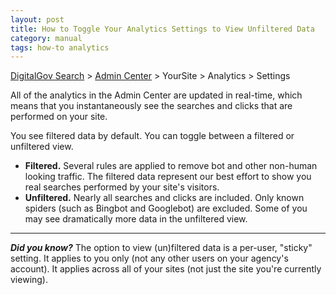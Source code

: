 ```yaml
---
layout: post
title: How to Toggle Your Analytics Settings to View Unfiltered Data
category: manual
tags: how-to analytics
---
```


[DigitalGov Search](/index.html) > [Admin Center](https://search.usa.gov/sites/) > YourSite > Analytics > Settings

All of the analytics in the Admin Center are updated in real-time, which means that you  instantaneously see the searches and clicks that are performed on your site.

You see filtered data by default. You can toggle between a filtered or unfiltered view.

* **Filtered.** Several rules are applied to remove bot and other non-human looking traffic. The filtered data represent our best effort to show you real searches performed by your site's visitors.
* **Unfiltered.** Nearly all searches and clicks are included. Only known spiders (such as Bingbot and Googlebot) are excluded. Some of you may see dramatically more data in the unfiltered view.

---

***Did you know?*** The option to view (un)filtered data is a per-user, "sticky" setting. It applies to you only (not any other users on your agency's account). It applies across all of your sites (not just the site you're currently viewing).